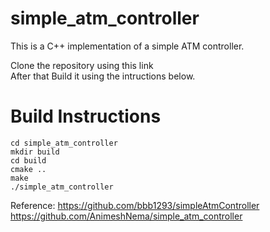 # simple_atm_controller
This is a C++ implementation of a simple ATM controller.<br/>


Clone the repository using this link <br/>
After that Build it using the intructions below.
# Build Instructions
	cd simple_atm_controller
	mkdir build
	cd build
	cmake ..
	make
	./simple_atm_controller
  

Reference: 
https://github.com/bbb1293/simpleAtmController
https://github.com/AnimeshNema/simple_atm_controller
